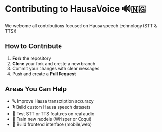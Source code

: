# Contributing to HausaVoice 🔊🇳🇬

We welcome all contributions focused on Hausa speech technology (STT & TTS)!

## How to Contribute

1. **Fork** the repository
2. **Clone** your fork and create a new branch
3. Commit your changes with clear messages
4. Push and create a **Pull Request**

## Areas You Can Help

- 🔤 Improve Hausa transcription accuracy
- 🎙️ Build custom Hausa speech datasets
- 🧪 Test STT or TTS features on real audio
- 🤖 Train new models (Whisper or Coqui)
- 📱 Build frontend interface (mobile/web)
